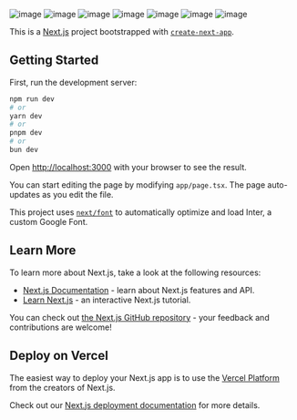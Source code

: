 ![image](https://github.com/VenusCh001/heritage-one-stop/assets/122613807/31290c01-9e02-40bf-bb1c-c65278d442e7)
![image](https://github.com/VenusCh001/heritage-one-stop/assets/122613807/d8023d4f-8ba7-4f11-becb-d3673e053b98)
![image](https://github.com/VenusCh001/heritage-one-stop/assets/122613807/72a6f720-cfe2-4ead-a2f1-44be44d2c7ca)
![image](https://github.com/VenusCh001/heritage-one-stop/assets/122613807/30e02114-ee3b-492f-9437-2326d62ad780)
![image](https://github.com/VenusCh001/heritage-one-stop/assets/122613807/dc1bf46e-c7dd-4a71-b6ae-895e3b539723)
![image](https://github.com/VenusCh001/heritage-one-stop/assets/122613807/67099a28-199b-4a45-8e85-82d697e13e23)
![image](https://github.com/VenusCh001/heritage-one-stop/assets/122613807/b7906413-5f24-43bf-b764-68ec728a7d68)



This is a [Next.js](https://nextjs.org/) project bootstrapped with [`create-next-app`](https://github.com/vercel/next.js/tree/canary/packages/create-next-app).

## Getting Started

First, run the development server:

```bash
npm run dev
# or
yarn dev
# or
pnpm dev
# or
bun dev
```

Open [http://localhost:3000](http://localhost:3000) with your browser to see the result.

You can start editing the page by modifying `app/page.tsx`. The page auto-updates as you edit the file.

This project uses [`next/font`](https://nextjs.org/docs/basic-features/font-optimization) to automatically optimize and load Inter, a custom Google Font.

## Learn More

To learn more about Next.js, take a look at the following resources:

- [Next.js Documentation](https://nextjs.org/docs) - learn about Next.js features and API.
- [Learn Next.js](https://nextjs.org/learn) - an interactive Next.js tutorial.

You can check out [the Next.js GitHub repository](https://github.com/vercel/next.js/) - your feedback and contributions are welcome!

## Deploy on Vercel

The easiest way to deploy your Next.js app is to use the [Vercel Platform](https://vercel.com/new?utm_medium=default-template&filter=next.js&utm_source=create-next-app&utm_campaign=create-next-app-readme) from the creators of Next.js.

Check out our [Next.js deployment documentation](https://nextjs.org/docs/deployment) for more details.
